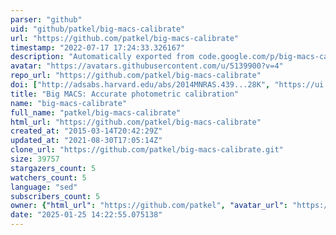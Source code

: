 ```yaml
---
parser: "github"
uid: "github/patkel/big-macs-calibrate"
url: "https://github.com/patkel/big-macs-calibrate"
timestamp: "2022-07-17 17:24:33.326167"
description: "Automatically exported from code.google.com/p/big-macs-calibrate"
avatar: "https://avatars.githubusercontent.com/u/5139900?v=4"
repo_url: "https://github.com/patkel/big-macs-calibrate"
doi: ["http://adsabs.harvard.edu/abs/2014MNRAS.439...28K", "https://ui.adsabs.harvard.edu/abs/2012ascl.soft08007K/abstract"]
title: "Big MACS: Accurate photometric calibration"
name: "big-macs-calibrate"
full_name: "patkel/big-macs-calibrate"
html_url: "https://github.com/patkel/big-macs-calibrate"
created_at: "2015-03-14T20:42:29Z"
updated_at: "2021-08-30T17:05:14Z"
clone_url: "https://github.com/patkel/big-macs-calibrate.git"
size: 39757
stargazers_count: 5
watchers_count: 5
language: "sed"
subscribers_count: 5
owner: {"html_url": "https://github.com/patkel", "avatar_url": "https://avatars.githubusercontent.com/u/5139900?v=4", "login": "patkel", "type": "User"}
date: "2025-01-25 14:22:55.075138"
---
```


